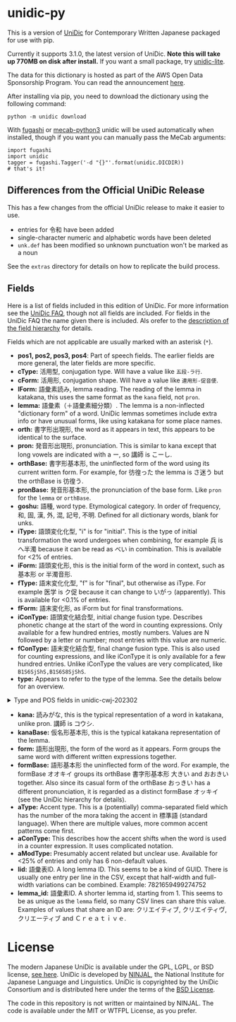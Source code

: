 # unidic-py

This is a version of [UniDic](https://ccd.ninjal.ac.jp/unidic/) for
Contemporary Written Japanese packaged for use with pip.

Currently it supports 3.1.0, the latest version of UniDic. **Note this will
take up 770MB on disk after install.** If you want a small package, try
[unidic-lite](https://github.com/polm/unidic-lite).

The data for this dictionary is hosted as part of the AWS Open Data
Sponsorship Program. You can read the announcement
[here](https://aws.amazon.com/jp/blogs/news/published-unidic-mecab-on-aws-open-data/).

After installing via pip, you need to download the dictionary using the
following command:

    python -m unidic download

With [fugashi](https://github.com/polm/fugashi) or
[mecab-python3](https://github.com/samurait/mecab-python3) unidic will be used
automatically when installed, though if you want you can manually pass the
MeCab arguments:

    import fugashi
    import unidic
    tagger = fugashi.Tagger('-d "{}"'.format(unidic.DICDIR))
    # that's it!

## Differences from the Official UniDic Release

This has a few changes from the official UniDic release to make it easier to use.

- entries for 令和 have been added
- single-character numeric and alphabetic words have been deleted
- `unk.def` has been modified so unknown punctuation won't be marked as a noun

See the `extras` directory for details on how to replicate the build process.

## Fields

Here is a list of fields included in this edition of UniDic. For more information see the [UniDic FAQ](https://clrd.ninjal.ac.jp/unidic/faq.html#col_name), though not all fields are included. For fields in the UniDic FAQ the name given there is included. Als orefer to the [description of the field hierarchy](https://clrd.ninjal.ac.jp/unidic/glossary.html#kaisouteki) for details.

Fields which are not applicable are usually marked with an asterisk (`*`).

- **pos1, pos2, pos3, pos4**: Part of speech fields. The earlier fields are more general, the later fields are more specific.
- **cType:** 活用型, conjugation type. Will have a value like `五段-ラ行`.
- **cForm:** 活用形, conjugation shape. Will have a value like `連用形-促音便`.
- **lForm:** 語彙素読み, lemma reading. The reading of the lemma in katakana, this uses the same format as the `kana` field, not `pron`.
- **lemma:** 語彙素（＋語彙素細分類）. The lemma is a non-inflected "dictionary form" of a word. UniDic lemmas sometimes include extra info or have unusual forms, like using katakana for some place names.
- **orth:** 書字形出現形, the word as it appears in text, this appears to be identical to the surface.
- **pron:** 発音形出現形, pronunciation. This is similar to kana except that long vowels are indicated with a ー, so 講師 is こーし.
- **orthBase:** 書字形基本形, the uninflected form of the word using its current written form. For example, for 彷徨った the lemma is さ迷う but the orthBase is 彷徨う.
- **pronBase:** 発音形基本形, the pronunciation of the base form. Like `pron` for the `lemma` or `orthBase`.
- **goshu:** 語種, word type. Etymological category. In order of frequency, 和, 固, 漢, 外, 混, 記号, 不明. Defined for all dictionary words, blank for unks.
- **iType:** 語頭変化化型, "i" is for "initial". This is the type of initial transformation the word undergoes when combining, for example 兵 is へ半濁 because it can be read as べい in combination. This is available for <2% of entries.
- **iForm:** 語頭変化形, this is the initial form of the word in context, such as 基本形 or 半濁音形.
- **fType:** 語末変化化型, "f" is for "final", but otherwise as iType. For example 医学 is ク促 because it can change to いがっ (apparently). This is available for <0.1% of entries.
- **fForm:** 語末変化形, as iForm but for final transformations.
- **iConType:** 語頭変化結合型, initial change fusion type. Describes phonetic change at the start of the word in counting expressions. Only available for a few hundred entries, mostly numbers. Values are N followed by a letter or number; most entries with this value are numeric.
- **fConType:** 語末変化結合型, final change fusion type. This is also used for counting expressions, and like iConType it is only available for a few hundred entries. Unlike iConType the values are very complicated, like `B1S6SjShS,B1S6S8SjShS`.
- **type:** Appears to refer to the type of the lemma. See the details below for an overview.

<details>
    <summary>Type and POS fields in unidic-cwj-202302</summary>
    <pre>
type,pos1,pos2,pos3,pos4
人名,名詞,固有名詞,人名,一般
他,感動詞,フィラー,*,*
他,感動詞,一般,*,*
他,接続詞,*,*,*
体,代名詞,*,*,*
体,名詞,助動詞語幹,*,*
体,名詞,普通名詞,サ変可能,*
体,名詞,普通名詞,サ変形状詞可能,*
体,名詞,普通名詞,一般,*
体,名詞,普通名詞,副詞可能,*
体,名詞,普通名詞,助数詞可能,*
体,名詞,普通名詞,形状詞可能,*
係助,助詞,係助詞,*,*
副助,助詞,副助詞,*,*
助動,助動詞,*,*,*
助動,形状詞,助動詞語幹,*,*
助数,接尾辞,名詞的,助数詞,*
名,名詞,固有名詞,人名,名
固有名,名詞,固有名詞,一般,*
国,名詞,固有名詞,地名,国
地名,名詞,固有名詞,地名,一般
姓,名詞,固有名詞,人名,姓
接助,助詞,接続助詞,*,*
接尾体,接尾辞,名詞的,サ変可能,*
接尾体,接尾辞,名詞的,一般,*
接尾体,接尾辞,名詞的,副詞可能,*
接尾用,接尾辞,動詞的,*,*
接尾相,接尾辞,形容詞的,*,*
接尾相,接尾辞,形状詞的,*,*
接頭,接頭辞,*,*,*
数,名詞,数詞,*,*
格助,助詞,格助詞,*,*
準助,助詞,準体助詞,*,*
用,動詞,一般,*,*
用,動詞,非自立可能,*,*
相,副詞,*,*,*
相,形容詞,一般,*,*
相,形容詞,非自立可能,*,*
相,形状詞,タリ,*,*
相,形状詞,一般,*,*
相,連体詞,*,*,*
終助,助詞,終助詞,*,*
補助,空白,*,*,*
補助,補助記号,一般,*,*
補助,補助記号,句点,*,*
補助,補助記号,括弧閉,*,*
補助,補助記号,括弧開,*,*
補助,補助記号,読点,*,*
補助,補助記号,ＡＡ,一般,*
補助,補助記号,ＡＡ,顔文字,*
記号,記号,一般,*,*
記号,記号,文字,*,*
    </pre>
</details>

- **kana:** 読みがな, this is the typical representation of a word in katakana, unlike pron. 講師 is コウシ.
- **kanaBase:** 仮名形基本形, this is the typical katakana representation of the lemma.
- **form:** 語形出現形, the form of the word as it appears. Form groups the same word with different written expressions together.
- **formBase:** 語形基本形 the uninflected form of the word. For example, the formBase オオキイ groups its orthBase 書字形基本形 大きい and おおきい together. Also since its casual form of the orthBase おっきい has a different pronunciation, it is regarded as a distinct formBase オッキイ (see the UniDic hierarchy for details).
- **aType:** Accent type. This is a (potentially) comma-separated field which has the number of the mora taking the accent in 標準語 (standard language). When there are multiple values, more common accent patterns come first.
- **aConType:** This describes how the accent shifts when the word is used in a counter expression. It uses complicated notation.
- **aModType:** Presumably accent related but unclear use. Available for <25% of entries and only has 6 non-default values.
- **lid:** 語彙表ID. A long lemma ID. This seems to be a kind of GUID. There is usually one entry per line in the CSV, except that half-width and full-width variations can be combined. Example: 7821659499274752
- **lemma_id:** 語彙素ID. A shorter lemma id, starting from 1. This seems to be as unique as the `lemma` field, so many CSV lines can share this value. Examples of values that share an ID are: クリエイティブ, クリエイティヴ, クリエーティブ and Ｃｒｅａｔｉｖｅ.

# License

The modern Japanese UniDic is available under the GPL, LGPL, or BSD license,
[see here](https://ccd.ninjal.ac.jp/unidic/download#unidic_bccwj). UniDic is
developed by [NINJAL](https://www.ninjal.ac.jp/), the National Institute for
Japanese Language and Linguistics. UniDic is copyrighted by the UniDic
Consortium and is distributed here under the terms of the [BSD
License](./LICENSE.unidic).

The code in this repository is not written or maintained by NINJAL. The code is
available under the MIT or WTFPL License, as you prefer.
